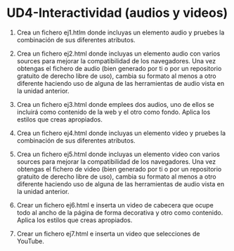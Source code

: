 # UD4-Interactividad (audios y videos)

1. Crea un fichero ej1.htlm donde incluyas un elemento audio y pruebes la combinación de sus diferentes atributos.
  
2. Crea un fichero ej2.html donde incluyas un elemento audio con varios sources para mejorar la compatibilidad de los navegadores. Una vez obtengas el fichero de audio (bien generado por ti o por un repositorio gratuito de derecho libre de uso), cambia su formato al menos a otro diferente haciendo uso de alguna de las herramientas de audio vista en la unidad anterior. 
  
3. Crea un fichero ej3.html donde emplees dos audios, uno de ellos se incluirá como contenido de la web y el otro como fondo. Aplica los estilos que creas apropiados.
  
4. Crea un fichero ej4.html donde incluyas un elemento video y pruebes la combinación de sus diferentes atributos.
  
5. Crea un fichero ej5.html donde incluyas un elemento video con varios sources para mejorar la compatibilidad de los navegadores. Una vez obtengas el fichero de video (bien generado por ti o por un repositorio gratuito de derecho libre de uso), cambia su formato al menos a otro diferente haciendo uso de alguna de las herramientas de audio vista en la unidad anterior. 
  
6. Crear un fichero ej6.html e inserta un video de cabecera que ocupe todo al ancho de la página de forma decorativa y otro como contenido. Aplica los estilos que creas apropiados.

7. Crear un fichero ej7.html e inserta un video que selecciones de YouTube.
